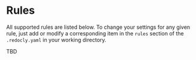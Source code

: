 # Rules

All supported rules are listed below. To change your settings for any given rule, just add or modify a corresponding item in the `rules` section of the `.redocly.yaml` in your working directory.

TBD